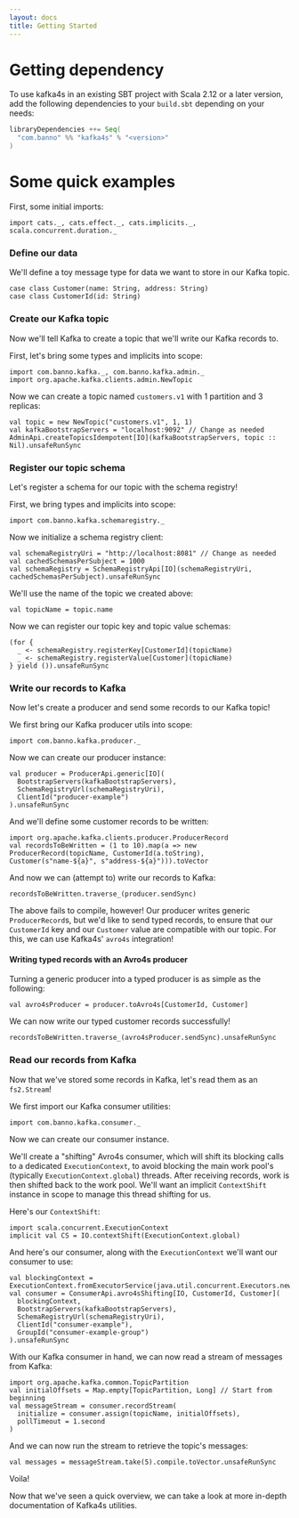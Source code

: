 ```yaml
---
layout: docs
title: Getting Started
---
```


# Getting dependency

To use kafka4s in an existing SBT project with Scala 2.12 or a later version, add the following dependencies to your
`build.sbt` depending on your needs:

```scala
libraryDependencies ++= Seq(
  "com.banno" %% "kafka4s" % "<version>"
)
```

# Some quick examples

First, some initial imports:
```tut
import cats._, cats.effect._, cats.implicits._, scala.concurrent.duration._
```

### Define our data

We'll define a toy message type for data we want to store in our Kafka topic.

```tut
case class Customer(name: String, address: String)
case class CustomerId(id: String)
```

### Create our Kafka topic

Now we'll tell Kafka to create a topic that we'll write our Kafka records to.

First, let's bring some types and implicits into scope:

```tut
import com.banno.kafka._, com.banno.kafka.admin._
import org.apache.kafka.clients.admin.NewTopic
```

Now we can create a topic named `customers.v1` with 1 partition and 3 replicas:

```tut
val topic = new NewTopic("customers.v1", 1, 1)
val kafkaBootstrapServers = "localhost:9092" // Change as needed
AdminApi.createTopicsIdempotent[IO](kafkaBootstrapServers, topic :: Nil).unsafeRunSync
```

### Register our topic schema 

Let's register a schema for our topic with the schema registry!

First, we bring types and implicits into scope:

```tut
import com.banno.kafka.schemaregistry._
```
Now we initialize a schema registry client:

```tut
val schemaRegistryUri = "http://localhost:8081" // Change as needed
val cachedSchemasPerSubject = 1000
val schemaRegistry = SchemaRegistryApi[IO](schemaRegistryUri, cachedSchemasPerSubject).unsafeRunSync
```

We'll use the name of the topic we created above:

```tut
val topicName = topic.name
```

Now we can register our topic key and topic value schemas:


```tut
(for {
  _ <- schemaRegistry.registerKey[CustomerId](topicName)
  _ <- schemaRegistry.registerValue[Customer](topicName)
} yield ()).unsafeRunSync
```

### Write our records to Kafka

Now let's create a producer and send some records to our Kafka topic!

We first bring our Kafka producer utils into scope:

```tut
import com.banno.kafka.producer._
```

Now we can create our producer instance:

```tut
val producer = ProducerApi.generic[IO](
  BootstrapServers(kafkaBootstrapServers),
  SchemaRegistryUrl(schemaRegistryUri),
  ClientId("producer-example")
).unsafeRunSync
```

And we'll define some customer records to be written:

```tut
import org.apache.kafka.clients.producer.ProducerRecord
val recordsToBeWritten = (1 to 10).map(a => new ProducerRecord(topicName, CustomerId(a.toString), Customer(s"name-${a}", s"address-${a}"))).toVector
```

And now we can (attempt to) write our records to Kafka:

```tut:fail
recordsToBeWritten.traverse_(producer.sendSync)
```

The above fails to compile, however! Our producer writes generic
`ProducerRecord`s, but we'd like to send typed records, to ensure that
our `CustomerId` key and our `Customer` value are compatible with our
topic. For this, we can use Kafka4s' `avro4s` integration!

#### Writing typed records with an Avro4s producer

Turning a generic producer into a typed producer is as simple as the following:

```tut
val avro4sProducer = producer.toAvro4s[CustomerId, Customer]
```

We can now write our typed customer records successfully!

```tut
recordsToBeWritten.traverse_(avro4sProducer.sendSync).unsafeRunSync
```

### Read our records from Kafka

Now that we've stored some records in Kafka, let's read them as an `fs2.Stream`!

We first import our Kafka consumer utilities:
```tut
import com.banno.kafka.consumer._
```

Now we can create our consumer instance.

We'll create a "shifting" Avro4s consumer, which will shift its blocking calls to a dedicated `ExecutionContext`, to avoid blocking the main work pool's (typically `ExecutionContext.global`) threads. After receiving records, work is then shifted back to the work pool. We'll want an implicit `ContextShift` instance in scope to manage this thread shifting for us.

Here's our `ContextShift`:

```tut
import scala.concurrent.ExecutionContext
implicit val CS = IO.contextShift(ExecutionContext.global)
```

And here's our consumer, along with the `ExecutionContext` we'll want our consumer to use:

```tut
val blockingContext = ExecutionContext.fromExecutorService(java.util.concurrent.Executors.newFixedThreadPool(1)) 
val consumer = ConsumerApi.avro4sShifting[IO, CustomerId, Customer](
  blockingContext,
  BootstrapServers(kafkaBootstrapServers), 
  SchemaRegistryUrl(schemaRegistryUri),
  ClientId("consumer-example"),
  GroupId("consumer-example-group")
).unsafeRunSync
```

With our Kafka consumer in hand, we can now read a stream of messages from Kafka:

```tut
import org.apache.kafka.common.TopicPartition
val initialOffsets = Map.empty[TopicPartition, Long] // Start from beginning
val messageStream = consumer.recordStream(
  initialize = consumer.assign(topicName, initialOffsets),
  pollTimeout = 1.second
)
```

And we can now run the stream to retrieve the topic's messages:

```
val messages = messageStream.take(5).compile.toVector.unsafeRunSync
```

Voila!

Now that we've seen a quick overview, we can take a look at more in-depth documentation of Kafka4s utilities.
